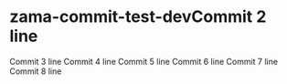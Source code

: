 # zama-commit-test-devCommit 2 line
Commit 3 line
Commit 4 line
Commit 5 line
Commit 6 line
Commit 7 line
Commit 8 line
